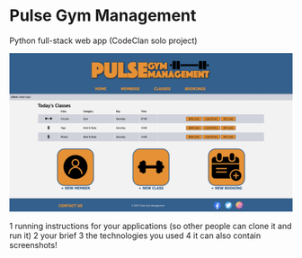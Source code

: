 # Pulse Gym Management

Python full-stack web app (CodeClan solo project)

![Pulse Gym Management home page](/assets/images/home_page_ss.png)


1 running instructions for your applications (so other people can clone it and run it)
2 your brief
3 the technologies you used
4 it can also contain screenshots!
